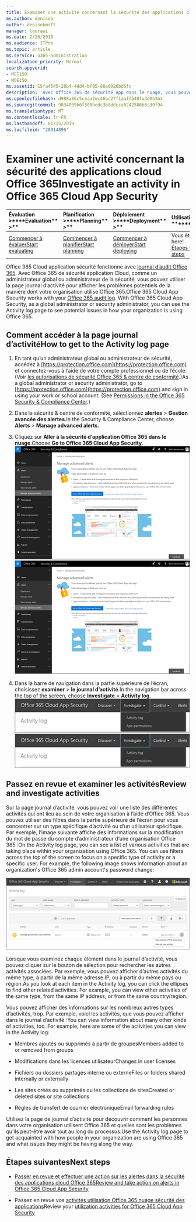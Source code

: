 ```yaml
---
title: Examiner une activité concernant la sécurité des applications cloud Office 365
ms.author: deniseb
author: denisebmsft
manager: laurawi
ms.date: 2/26/2018
ms.audience: ITPro
ms.topic: article
ms.service: o365-administration
localization_priority: Normal
search.appverid:
- MET150
- MOE150
ms.assetid: 15fa4545-28b4-4dd4-bf85-88e0926bd5fc
description: 'Avec Office 365 de sécurité App dans le nuage, vous pouvez voir ce qui se passe dans votre environnement Office 365 en observant chargées activités et comptes. '
ms.openlocfilehash: d988a86c5ceaa2ec46bc27f1aaff540fa3e0b3b4
ms.sourcegitcommit: 9034809b6f308bedc3b8ddcca8242586b5c30f94
ms.translationtype: MT
ms.contentlocale: fr-FR
ms.lasthandoff: 01/15/2019
ms.locfileid: "28014896"
---
```

# <a name="investigate-an-activity-in-office-365-cloud-app-security"></a><span data-ttu-id="b53a3-103">Examiner une activité concernant la sécurité des applications cloud Office 365</span><span class="sxs-lookup"><span data-stu-id="b53a3-103">Investigate an activity in Office 365 Cloud App Security</span></span>
  
|<span data-ttu-id="b53a3-104">Évaluation **\>**</span><span class="sxs-lookup"><span data-stu-id="b53a3-104">\*\*\*\*Evaluation\*\* \>\*\*</span></span>|<span data-ttu-id="b53a3-105">Planification **\>**</span><span class="sxs-lookup"><span data-stu-id="b53a3-105">\*\*\*\*Planning\*\* \>\*\*</span></span>|<span data-ttu-id="b53a3-106">Déploiement **\>**</span><span class="sxs-lookup"><span data-stu-id="b53a3-106">\*\*\*\*Deployment\*\* \>\*\*</span></span>|<span data-ttu-id="b53a3-107">Utilisation du \*\*\*</span><span class="sxs-lookup"><span data-stu-id="b53a3-107">\*\*\*\*Utilization\*\*\*\*</span></span>|
|:-----|:-----|:-----|:-----|
|[<span data-ttu-id="b53a3-108">Commencer à évaluer</span><span class="sxs-lookup"><span data-stu-id="b53a3-108">Start evaluating</span></span>](office-365-cas-overview.md) <br/> |[<span data-ttu-id="b53a3-109">Commencer à planifier</span><span class="sxs-lookup"><span data-stu-id="b53a3-109">Start planning</span></span>](get-ready-for-office-365-cas.md) <br/> |[<span data-ttu-id="b53a3-110">Commencer à déployer</span><span class="sxs-lookup"><span data-stu-id="b53a3-110">Start deploying</span></span>](turn-on-office-365-cas.md) <br/> |<span data-ttu-id="b53a3-111">Vous êtes ici !</span><span class="sxs-lookup"><span data-stu-id="b53a3-111">You are here!</span></span>  <br/> [<span data-ttu-id="b53a3-112">Étapes suivantes</span><span class="sxs-lookup"><span data-stu-id="b53a3-112">Next steps</span></span>](#next-steps) <br/> |
   
<span data-ttu-id="b53a3-p101">Office 365 Cloud application sécurité fonctionne avec [journal d’audit Office 365](detailed-properties-in-the-office-365-audit-log.md). Avec Office 365 de sécurité application Cloud, comme un administrateur global ou administrateur de la sécurité, vous pouvez utiliser la page journal d’activité pour afficher les problèmes potentiels de la manière dont votre organisation utilise Office 365.</span><span class="sxs-lookup"><span data-stu-id="b53a3-p101">Office 365 Cloud App Security works with your [Office 365 audit log](detailed-properties-in-the-office-365-audit-log.md). With Office 365 Cloud App Security, as a global administrator or security administrator, you can use the Activity log page to see potential issues in how your organization is using Office 365.</span></span>
  
## <a name="how-to-get-to-the-activity-log-page"></a><span data-ttu-id="b53a3-115">Comment accéder à la page journal d’activité</span><span class="sxs-lookup"><span data-stu-id="b53a3-115">How to get to the Activity log page</span></span>

1. <span data-ttu-id="b53a3-p102">En tant qu’un administrateur global ou administrateur de sécurité, accédez à [https://protection.office.com](https://protection.office.com) et connectez-vous à l’aide de votre compte professionnel ou de l’école. (Voir [les autorisations de sécurité Office 365 &amp; centre de conformité](permissions-in-the-security-and-compliance-center.md).)</span><span class="sxs-lookup"><span data-stu-id="b53a3-p102">As a global administrator or security administrator, go to [https://protection.office.com](https://protection.office.com) and sign in using your work or school account. (See [Permissions in the Office 365 Security &amp; Compliance Center](permissions-in-the-security-and-compliance-center.md).)</span></span>
    
2. <span data-ttu-id="b53a3-118">Dans la sécurité &amp; centre de conformité, sélectionnez **alertes** \> **Gestion avancée des alertes**.</span><span class="sxs-lookup"><span data-stu-id="b53a3-118">In the Security &amp; Compliance Center, choose **Alerts** \> **Manage advanced alerts**.</span></span>
    
3. <span data-ttu-id="b53a3-119">Cliquez sur **Aller à la sécurité d’application Office 365 dans le nuage**.</span><span class="sxs-lookup"><span data-stu-id="b53a3-119">Choose **Go to Office 365 Cloud App Security**.</span></span><br/><span data-ttu-id="b53a3-120">![Dans la sécurité &amp; centre de conformité, cliquez sur Gérer les alertes avancées pour accéder à la sécurité d’application dans le nuage Office 365](media/958632d4-03e3-4ade-8e22-d5509db6fca7.png)</span><span class="sxs-lookup"><span data-stu-id="b53a3-120">![In the Security &amp; Compliance Center, choose Manage Advanced Alerts to go to Office 365 Cloud App Security](media/958632d4-03e3-4ade-8e22-d5509db6fca7.png)</span></span>
  
4. <span data-ttu-id="b53a3-121">Dans la barre de navigation dans la partie supérieure de l’écran, choisissez **examiner** \> **le journal d’activité**.</span><span class="sxs-lookup"><span data-stu-id="b53a3-121">In the navigation bar across the top of the screen, choose **Investigate** \> **Activity log**.</span></span><br/><span data-ttu-id="b53a3-122">![Dans le portail O365 autorités de certification, cliquez sur examiner.](media/8c7b87c9-71a6-4952-adb2-185e941ffe9a.png)</span><span class="sxs-lookup"><span data-stu-id="b53a3-122">![In the O365 CAS portal, choose Investigate.](media/8c7b87c9-71a6-4952-adb2-185e941ffe9a.png)</span></span>
  
## <a name="review-and-investigate-activities"></a><span data-ttu-id="b53a3-123">Passez en revue et examiner les activités</span><span class="sxs-lookup"><span data-stu-id="b53a3-123">Review and investigate activities</span></span>

<span data-ttu-id="b53a3-p103">Sur la page journal d’activité, vous pouvez voir une liste des différentes activités qui ont lieu au sein de votre organisation à l’aide d’Office 365. Vous pouvez utiliser des filtres dans la partie supérieure de l’écran pour vous concentrer sur un type spécifique d’activité ou d’un utilisateur spécifique. Par exemple, l’image suivante affiche des informations sur la modification du mot de passe du compte d’administrateur d’une organisation Office 365 :</span><span class="sxs-lookup"><span data-stu-id="b53a3-p103">On the Activity log page, you can see a list of various activities that are taking place within your organization using Office 365. You can use filters across the top of the screen to focus on a specific type of activity or a specific user. For example, the following image shows information about an organization's Office 365 admin account's password change:</span></span>
  
![Dans Office 365 Cloud application sécurité, choisissez examiner \> le journal d’activité.](media/5d54600c-59cd-4f33-b4f0-29b75c37baae.png)
  
<span data-ttu-id="b53a3-p104">Lorsque vous examinez chaque élément dans le journal d’activité, vous pouvez cliquer sur le bouton de sélection pour rechercher les autres activités associées. Par exemple, vous pouvez afficher d’autres activités du même type, à partir de la même adresse IP, ou à partir du même pays ou région.</span><span class="sxs-lookup"><span data-stu-id="b53a3-p104">As you look at each item in the Activity log, you can click the ellipses to find other related activities. For example, you can view other activities of the same type, from the same IP address, or from the same country/region.</span></span>
  
<span data-ttu-id="b53a3-p105">Vous pouvez afficher des informations sur les nombreux autres types d’activités, trop. Par exemple, voici les activités, que vous pouvez afficher dans le journal d’activité :</span><span class="sxs-lookup"><span data-stu-id="b53a3-p105">You can view information about many other kinds of activities, too. For example, here are some of the activities you can view in the Activity log:</span></span>
  
- <span data-ttu-id="b53a3-132">Membres ajoutés ou supprimés à partir de groupes</span><span class="sxs-lookup"><span data-stu-id="b53a3-132">Members added to or removed from groups</span></span>
    
- <span data-ttu-id="b53a3-133">Modifications dans les licences utilisateur</span><span class="sxs-lookup"><span data-stu-id="b53a3-133">Changes in user licenses</span></span>
    
- <span data-ttu-id="b53a3-134">Fichiers ou dossiers partagés interne ou externe</span><span class="sxs-lookup"><span data-stu-id="b53a3-134">Files or folders shared internally or externally</span></span>
    
- <span data-ttu-id="b53a3-135">Les sites créés ou supprimés ou les collections de sites</span><span class="sxs-lookup"><span data-stu-id="b53a3-135">Created or deleted sites or site collections</span></span>
    
- <span data-ttu-id="b53a3-136">Règles de transfert de courrier électronique</span><span class="sxs-lookup"><span data-stu-id="b53a3-136">Email forwarding rules</span></span>
    
<span data-ttu-id="b53a3-137">Utilisez la page de journal d’activité pour découvrir comment les personnes dans votre organisation utilisent Office 365 et quelles sont les problèmes qu’ils peut-être avoir tout au long du processus.</span><span class="sxs-lookup"><span data-stu-id="b53a3-137">Use the Activity log page to get acquainted with how people in your organization are using Office 365 and what issues they might be having along the way.</span></span>
  
## <a name="next-steps"></a><span data-ttu-id="b53a3-138">Étapes suivantes</span><span class="sxs-lookup"><span data-stu-id="b53a3-138">Next steps</span></span>

- [<span data-ttu-id="b53a3-139">Passer en revue et effectuer une action sur les alertes dans la sécurité des applications cloud Office 365</span><span class="sxs-lookup"><span data-stu-id="b53a3-139">Review and take action on alerts in Office 365 Cloud App Security</span></span>](review-office-365-cas-alerts.md)
    
- <span data-ttu-id="b53a3-140">Passez en revue vos [activités utilisation Office 365 nuage sécurité des applications](utilization-activities-for-ocas.md)</span><span class="sxs-lookup"><span data-stu-id="b53a3-140">Review your [utilization activities for Office 365 Cloud App Security](utilization-activities-for-ocas.md)</span></span>
    


